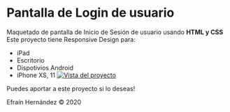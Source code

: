 # Pantalla de Login de usuario
Maquetado de pantalla de Inicio de Sesión de usuario usando **HTML y CSS**
Este proyecto tiene Responsive Design para:
- iPad
- Escritorio 
- Dispotivios Android
- iPhone XS, 11
[![Vista del proyecto](https://i.imgur.com/G5LAJ31.png "Vista del proyecto")](https://i.imgur.com/G5LAJ31.png "Vista del proyecto")

Puedes aportar a este proyecto si lo deseas!

Efraín Hernández &COPY; 2020 